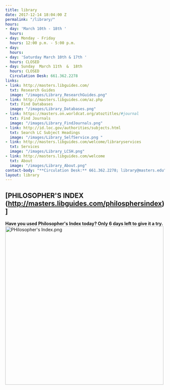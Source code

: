 ```yaml
---
title: library
date: 2017-12-14 18:04:00 Z
permalink: "/library/"
hours:
- day: 'March 10th - 18th '
  hours: 
- day: Monday - Friday
  hours: 12:00 p.m. - 5:00 p.m.
- day: 
  hours: 
- day: 'Saturday March 10th & 17th '
  hours: CLOSED
- day: Sunday  March 11th  &  18th
  hours: CLOSED
  Circulation Desk: 661.362.2278
links:
- link: http://masters.libguides.com/
  txt: Research Guides
  image: "/images/Library_ResearchGuides.png"
- link: http://masters.libguides.com/az.php
  txt: Find Databases
  image: "/images/Library_Databases.png"
- link: https://masters.on.worldcat.org/atoztitles/#journal
  txt: Find Journals
  image: "/images/Library_FindJournals.png"
- link: http://id.loc.gov/authorities/subjects.html
  txt: Search LC Subject Headings
  image: "/images/Library_SelfService.png "
- link: http://masters.libguides.com/welcome/libraryservices
  txt: Services
  image: "/images/Library_LCSH.png"
- link: http://masters.libguides.com/welcome
  txt: About
  image: "/images/Library_About.png"
contact-body: "**Circulation Desk:** 661.362.2278; library@masters.edu"
layout: library
---
```


## [PHILOSOPHER'S INDEX (http://masters.libguides.com/philosphersindex)]
**Have you used Philosopher's Index today?
Only 6 days left to give it a try.**
<a href="http://masters.libguides.com/philosphersindex" target="_blank"><img src="/uploads/PHilosopher's%20Index.png" alt="PHilosopher's Index.png" width="500px"></a>
